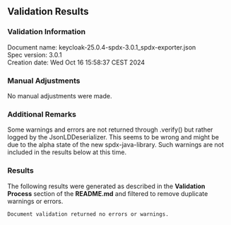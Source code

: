 ## Validation Results

### Validation Information

Document name: keycloak-25.0.4-spdx-3.0.1_spdx-exporter.json <br>
Spec version: 3.0.1 <br>
Creation date: Wed Oct 16 15:58:37 CEST 2024 <br>

### Manual Adjustments

No manual adjustments were made.

### Additional Remarks

Some warnings and errors are not returned through .verify() but rather logged by the JsonLDDeserializer. This seems to be wrong and might be due to the alpha state of the new spdx-java-library. Such warnings are not included in the results below at this time.

### Results
The following results were generated as described in the **Validation Process** section
of the **README.md** and filtered to remove duplicate warnings or errors.

```
Document validation returned no errors or warnings.
```

